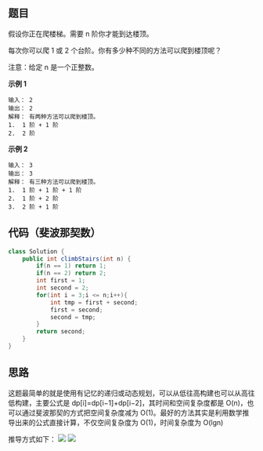 ## 题目
假设你正在爬楼梯。需要 n 阶你才能到达楼顶。

每次你可以爬 1 或 2 个台阶。你有多少种不同的方法可以爬到楼顶呢？

注意：给定 n 是一个正整数。

**示例 1**
```
输入： 2
输出： 2
解释： 有两种方法可以爬到楼顶。
1.  1 阶 + 1 阶
2.  2 阶
```

**示例 2**
```
输入： 3
输出： 3
解释： 有三种方法可以爬到楼顶。
1.  1 阶 + 1 阶 + 1 阶
2.  1 阶 + 2 阶
3.  2 阶 + 1 阶
```

## 代码（斐波那契数）
```Java
class Solution {
    public int climbStairs(int n) {
        if(n == 1) return 1;
        if(n == 2) return 2;
        int first = 1;
        int second = 2;
        for(int i = 3;i <= n;i++){
            int tmp = first + second;
            first = second;
            second = tmp;
        }
        return second;
    }
}
```

## 思路

这题最简单的就是使用有记忆的递归或动态规划，可以从低往高构建也可以从高往低构建，主要公式是 dp[i]=dp[i−1]+dp[i−2]，其时间和空间复杂度都是 O(n)，也可以通过斐波那契的方式把空间复杂度减为 O(1)。最好的方法其实是利用数学推导出来的公式直接计算，不仅空间复杂度为 O(1)，时间复杂度为 O(lgn)

推导方式如下：
![](static/70_1.png)
![](static/70_2.png)